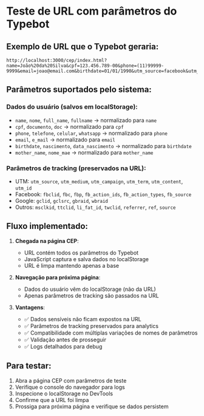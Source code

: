 # Teste de URL com parâmetros do Typebot

## Exemplo de URL que o Typebot geraria:
```
http://localhost:3000/cep/index.html?name=João%20da%20Silva&cpf=123.456.789-00&phone=(11)99999-9999&email=joao@email.com&birthdate=01/01/1990&utm_source=facebook&utm_medium=cpc&utm_campaign=cartao2024&fbclid=abc123
```

## Parâmetros suportados pelo sistema:

### Dados do usuário (salvos em localStorage):
- `name`, `nome`, `full_name`, `fullname` → normalizado para `name`
- `cpf`, `documento`, `doc` → normalizado para `cpf` 
- `phone`, `telefone`, `celular`, `whatsapp` → normalizado para `phone`
- `email`, `e_mail` → normalizado para `email`
- `birthdate`, `nascimento`, `data_nascimento` → normalizado para `birthdate`
- `mother_name`, `nome_mae` → normalizado para `mother_name`

### Parâmetros de tracking (preservados na URL):
- UTM: `utm_source`, `utm_medium`, `utm_campaign`, `utm_term`, `utm_content`, `utm_id`
- Facebook: `fbclid`, `fbc`, `fbp`, `fb_action_ids`, `fb_action_types`, `fb_source`
- Google: `gclid`, `gclsrc`, `gbraid`, `wbraid`
- Outros: `msclkid`, `ttclid`, `li_fat_id`, `twclid`, `referrer`, `ref`, `source`

## Fluxo implementado:

1. **Chegada na página CEP**: 
   - URL contém todos os parâmetros do Typebot
   - JavaScript captura e salva dados no localStorage
   - URL é limpa mantendo apenas a base

2. **Navegação para próxima página**:
   - Dados do usuário vêm do localStorage (não da URL)
   - Apenas parâmetros de tracking são passados na URL

3. **Vantagens**:
   - ✅ Dados sensíveis não ficam expostos na URL
   - ✅ Parâmetros de tracking preservados para analytics
   - ✅ Compatibilidade com múltiplas variações de nomes de parâmetros
   - ✅ Validação antes de prosseguir
   - ✅ Logs detalhados para debug

## Para testar:

1. Abra a página CEP com parâmetros de teste
2. Verifique o console do navegador para logs
3. Inspecione o localStorage no DevTools
4. Confirme que a URL foi limpa
5. Prossiga para próxima página e verifique se dados persistem
